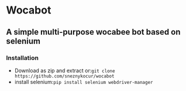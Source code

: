 # Wocabot

## A simple multi-purpose wocabee bot based on selenium

### Installation

- Download as zip and extract or:`git clone https://github.com/sneznykocur/wocabot`
- install selenium:`pip install selenium webdriver-manager`
